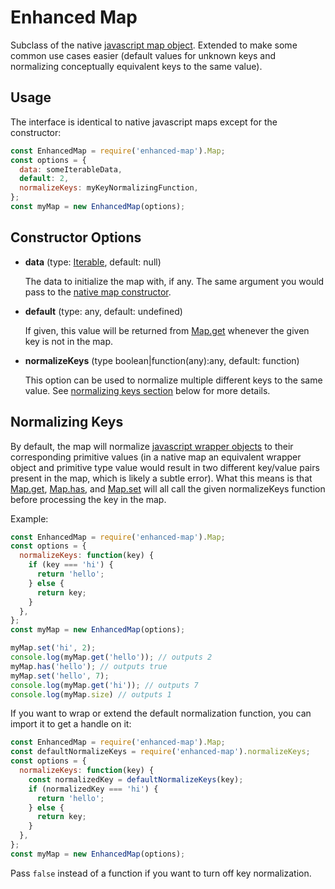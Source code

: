 # Enhanced Map

Subclass of the native [javascript map object](https://developer.mozilla.org/en-US/docs/Web/JavaScript/Reference/Global_Objects/Map).
Extended to make some common use cases easier (default values for unknown keys and normalizing conceptually equivalent keys to the same value).

## Usage

The interface is identical to native javascript maps except for the constructor:

```javascript
const EnhancedMap = require('enhanced-map').Map;
const options = {
  data: someIterableData,
  default: 2,
  normalizeKeys: myKeyNormalizingFunction,
};
const myMap = new EnhancedMap(options);
```

## Constructor Options

* **data** (type: [Iterable](https://developer.mozilla.org/en-US/docs/Web/JavaScript/Guide/Iterators_and_Generators#Iterables), default: null)

  The data to initialize the map with, if any. The same argument you would pass to the [native map constructor](https://developer.mozilla.org/en-US/docs/Web/JavaScript/Reference/Global_Objects/Map).
  
* **default** (type: any, default: undefined)

  If given, this value will be returned from [Map.get](https://developer.mozilla.org/en-US/docs/Web/JavaScript/Reference/Global_Objects/Map/get) whenever the given key is not in the map.
  
* **normalizeKeys** (type boolean|function(any):any, default: function)

  This option can be used to normalize multiple different keys to the same value. See [normalizing keys section](#normalizing-keys) below for more details.
    
## <a name="normalizing-keys"></a>Normalizing Keys
    
By default, the map will normalize [javascript wrapper objects](https://developer.mozilla.org/en-US/docs/Glossary/Primitive#Primitive_wrapper_objects_in_JavaScript) to their corresponding primitive values (in a native map an equivalent wrapper object and primitive type value would result in two different key/value pairs present in the map, which is likely a subtle error).
What this means is that [Map.get](https://developer.mozilla.org/en-US/docs/Web/JavaScript/Reference/Global_Objects/Map/get), [Map.has](https://developer.mozilla.org/en-US/docs/Web/JavaScript/Reference/Global_Objects/Map/has), and [Map.set](https://developer.mozilla.org/en-US/docs/Web/JavaScript/Reference/Global_Objects/Map/set) will all call the given normalizeKeys function before processing the key in the map.

Example:

```javascript
const EnhancedMap = require('enhanced-map').Map;
const options = {
  normalizeKeys: function(key) {
    if (key === 'hi') {
      return 'hello';
    } else {
      return key;
    }
  },
};
const myMap = new EnhancedMap(options);

myMap.set('hi', 2);
console.log(myMap.get('hello')); // outputs 2
myMap.has('hello'); // outputs true
myMap.set('hello', 7);
console.log(myMap.get('hi')); // outputs 7
console.log(myMap.size) // outputs 1
```

If you want to wrap or extend the default normalization function, you can import it to get a handle on it:

```javascript
const EnhancedMap = require('enhanced-map').Map;
const defaultNormalizeKeys = require('enhanced-map').normalizeKeys;
const options = {
  normalizeKeys: function(key) {
    const normalizedKey = defaultNormalizeKeys(key);
    if (normalizedKey === 'hi') {
      return 'hello';
    } else {
      return key;
    }
  },
};
const myMap = new EnhancedMap(options);
```

Pass `false` instead of a function if you want to turn off key normalization.